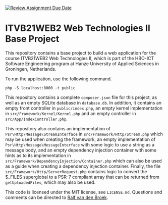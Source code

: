 [![Review Assignment Due Date](https://classroom.github.com/assets/deadline-readme-button-22041afd0340ce965d47ae6ef1cefeee28c7c493a6346c4f15d667ab976d596c.svg)](https://classroom.github.com/a/eRXZ7mpw)
# ITVB21WEB2 Web Technologies II Base Project

This repository contains a base project to build a web application for the course ITVB21WEB2
Web Technologies II,  which is part of the HBO-ICT Software Engineering program at Hanze
University of Applied  Sciences in Groningen, Netherlands.

To run the application, use the following command.

```
php -S localhost:8000 -t public
```

This repository contains a complete `composer.json` file for this project, as well as an
empty SQLite database in `database.db`. In addition, it contains an empty front controller
in `public/index.php`, an empty kernel implementation in `src/Framework/Kernel/Kernel.php`
and an empty controller in `src/App/IndexController.php`.

This repository also contains an implementation of `Psr\Http\Message\StreamInterface` in
`src/Framework/Http/Stream.php` which may be used when creating the framework, an empty implementation
of `Psr\Http\Message\MessageInterface` with some logic to use a string as a message body, and an empty
dependency injection container with some hints as to its implementation in
`src/Framework/DependencyInjection/Container.php` which can also be used as a guide when
creating a dependency injection container. Finally, the file `src/Framework/Http/ServerRequest.php`
contains logic to convert the $_FILES superglobal to a PSR-7 compliant array that can be returned
from `getUploadedFiles`, which may also be used.

This code is licensed under the MIT license, see `LICENSE.md`. Questions and comments can
be directed to [Ralf van den Broek](https://github.com/ralfvandenbroek).